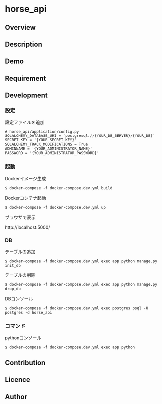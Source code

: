 # horse_api

## Overview

## Description

## Demo

## Requirement


## Development

### 設定

設定ファイルを追加

```
# horse_api/application/config.py
SQLALCHEMY_DATABASE_URI = 'postgresql://{YOUR_DB_SERVER}/{YOUR_DB}'
SECRET_KEY = '{YOUR_SECRET_KEY}'
SQLALCHEMY_TRACK_MODIFICATIONS = True
ADMINNAME = '{YOUR_ADMINISTRATOR_NAME}'
PASSWORD = '{YOUR_ADMINISTRATOR_PASSWORD}'
```

### 起動

Dockerイメージ生成

```
$ docker-compose -f docker-compose.dev.yml build
```

Dockerコンテナ起動

```
$ docker-compose -f docker-compose.dev.yml up
```

ブラウザで表示

http://localhost:5000/

### DB

テーブルの追加

```
$ docker-compose -f docker-compose.dev.yml exec app python manage.py init_db
```

テーブルの削除

```bash:
$ docker-compose -f docker-compose.dev.yml exec app python manage.py drop_db
```

DBコンソール

```
$ docker-compose -f docker-compose.dev.yml exec postgres psql -U postgres -d horse_api
```

### コマンド

pythonコンソール

```
$ docker-compose -f docker-compose.dev.yml exec app python

```

## Contribution

## Licence

## Author

